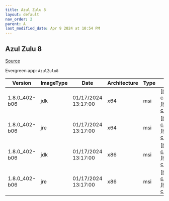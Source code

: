 ```yaml
---
title: Azul Zulu 8
layout: default
nav_order: 2
parent: A
last_modified_date: Apr 9 2024 at 10:54 PM
---
```


## Azul Zulu 8

[Source](https://www.azul.com/downloads/#zulu)

Evergreen app: `AzulZulu8`

| Version       | ImageType | Date                | Architecture | Type | URI                                                                                                                                              |
| ------------- | --------- | ------------------- | ------------ | ---- | ------------------------------------------------------------------------------------------------------------------------------------------------ |
| 1.8.0_402-b06 | jdk       | 01/17/2024 13:17:00 | x64          | msi  | [https://cdn.azul.com/zulu/bin/zulu8.76.0.17-ca-jdk8.0.402-win_x64.msi](https://cdn.azul.com/zulu/bin/zulu8.76.0.17-ca-jdk8.0.402-win_x64.msi)   |
| 1.8.0_402-b06 | jre       | 01/17/2024 13:17:00 | x64          | msi  | [https://cdn.azul.com/zulu/bin/zulu8.76.0.17-ca-jre8.0.402-win_x64.msi](https://cdn.azul.com/zulu/bin/zulu8.76.0.17-ca-jre8.0.402-win_x64.msi)   |
| 1.8.0_402-b06 | jdk       | 01/17/2024 13:17:00 | x86          | msi  | [https://cdn.azul.com/zulu/bin/zulu8.76.0.17-ca-jdk8.0.402-win_i686.msi](https://cdn.azul.com/zulu/bin/zulu8.76.0.17-ca-jdk8.0.402-win_i686.msi) |
| 1.8.0_402-b06 | jre       | 01/17/2024 13:17:00 | x86          | msi  | [https://cdn.azul.com/zulu/bin/zulu8.76.0.17-ca-jre8.0.402-win_i686.msi](https://cdn.azul.com/zulu/bin/zulu8.76.0.17-ca-jre8.0.402-win_i686.msi) |
